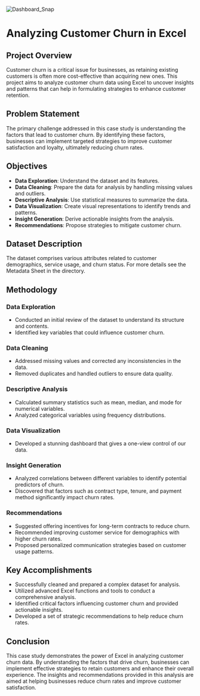 
![Dashboard_Snap](https://github.com/user-attachments/assets/f76552ce-8590-4588-bb20-e85ec2d5896b)

# Analyzing Customer Churn in Excel

## Project Overview
Customer churn is a critical issue for businesses, as retaining existing customers is often more cost-effective than acquiring new ones. This project aims to analyze customer churn data using Excel to uncover insights and patterns that can help in formulating strategies to enhance customer retention.

## Problem Statement
The primary challenge addressed in this case study is understanding the factors that lead to customer churn. By identifying these factors, businesses can implement targeted strategies to improve customer satisfaction and loyalty, ultimately reducing churn rates.

## Objectives
- **Data Exploration**: Understand the dataset and its features.
- **Data Cleaning**: Prepare the data for analysis by handling missing values and outliers.
- **Descriptive Analysis**: Use statistical measures to summarize the data.
- **Data Visualization**: Create visual representations to identify trends and patterns.
- **Insight Generation**: Derive actionable insights from the analysis.
- **Recommendations**: Propose strategies to mitigate customer churn.

## Dataset Description
The dataset comprises various attributes related to customer demographics, service usage, and churn status. 
For more details see the Metadata Sheet in the directory.

## Methodology

### Data Exploration
- Conducted an initial review of the dataset to understand its structure and contents.
- Identified key variables that could influence customer churn.

### Data Cleaning
- Addressed missing values and corrected any inconsistencies in the data.
- Removed duplicates and handled outliers to ensure data quality.

### Descriptive Analysis
- Calculated summary statistics such as mean, median, and mode for numerical variables.
- Analyzed categorical variables using frequency distributions.

### Data Visualization
- Developed a stunning dashboard that gives a one-view control of our data.

### Insight Generation
- Analyzed correlations between different variables to identify potential predictors of churn.
- Discovered that factors such as contract type, tenure, and payment method significantly impact churn rates.

### Recommendations
- Suggested offering incentives for long-term contracts to reduce churn.
- Recommended improving customer service for demographics with higher churn rates.
- Proposed personalized communication strategies based on customer usage patterns.

## Key Accomplishments
- Successfully cleaned and prepared a complex dataset for analysis.
- Utilized advanced Excel functions and tools to conduct a comprehensive analysis.
- Identified critical factors influencing customer churn and provided actionable insights.
- Developed a set of strategic recommendations to help reduce churn rates.

## Conclusion
This case study demonstrates the power of Excel in analyzing customer churn data. By understanding the factors that drive churn, businesses can implement effective strategies to retain customers and enhance their overall experience. The insights and recommendations provided in this analysis are aimed at helping businesses reduce churn rates and improve customer satisfaction.

